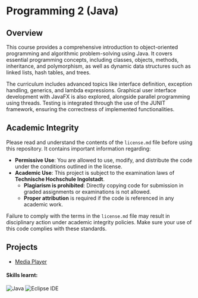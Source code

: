 # Programming 2 (Java)

## Overview

This course provides a comprehensive introduction to object-oriented programming and algorithmic problem-solving using Java. 
It covers essential programming concepts, including classes, objects, methods, inheritance, and polymorphism, as well as dynamic data structures such as linked lists, hash tables, and trees.

The curriculum includes advanced topics like interface definition, exception handling, generics, and lambda expressions. 
Graphical user interface development with JavaFX is also explored, alongside parallel programming using threads. 
Testing is integrated through the use of the JUNIT framework, ensuring the correctness of implemented functionalities.


## Academic Integrity

Please read and understand the contents of the `license.md` file before using this repository. It contains important information regarding:

- **Permissive Use**: You are allowed to use, modify, and distribute the code under the conditions outlined in the license.
- **Academic Use**: This project is subject to the examination laws of **Technische Hochschule Ingolstadt**. 
  - **Plagiarism is prohibited**: Directly copying code for submission in graded assignments or examinations is not allowed.
  - **Proper attribution** is required if the code is referenced in any academic work.

Failure to comply with the terms in the `license.md` file may result in disciplinary action under academic integrity policies. 
Make sure your use of this code complies with these standards.


## Projects
- [Media Player](Media-Player/README.md)



#### Skills learnt:
![Java](https://img.shields.io/badge/Java-blue?logo=java)
![Eclipse IDE](https://img.shields.io/badge/Eclipse_IDE-%232C2255?logo=eclipseide)